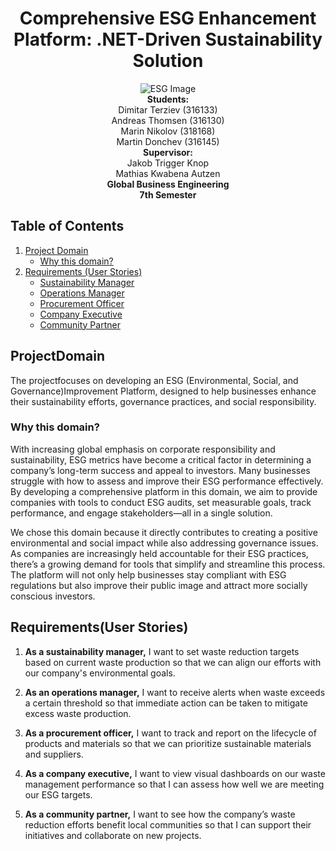 <h1 style="text-align: center;">Comprehensive ESG Enhancement Platform: .NET-Driven Sustainability Solution</h1>

<div style="text-align: center;">
    <img src="https://img.freepik.com/free-vector/environment-social-governance-flat-concept_88138-970.jpg?t=st=1726820489~exp=1726824089~hmac=be6f35c03e4204e434ef4de9d26bb047d97f9631af24cfac206c2d8f1c5590b7&w=1380" alt="ESG Image">
</div>

<div style="text-align: center;">
    <strong>Students:</strong><br>
    Dimitar Terziev (316133)<br>
    Andreas Thomsen (316130)<br>
    Marin Nikolov (318168)<br>
    Martin Donchev (316145)
</div>

<div style="text-align: center;">
    <strong>Supervisor:</strong><br>
    Jakob Trigger Knop<br>
    Mathias Kwabena Autzen
</div>

<div style="text-align: center;">
    <strong>Global Business Engineering</strong><br>
    <strong>7th Semester</strong>
</div>

## Table of Contents

1. [Project Domain](#project-domain)
   - [Why this domain?](#why-this-domain)
2. [Requirements (User Stories)](#requirements-user-stories)
   - [Sustainability Manager](#sustainability-manager)
   - [Operations Manager](#operations-manager)
   - [Procurement Officer](#procurement-officer)
   - [Company Executive](#company-executive)
   - [Community Partner](#community-partner)

## ProjectDomain

The projectfocuses on developing an ESG (Environmental, Social, and Governance)Improvement Platform, designed to help businesses enhance their sustainability efforts, governance practices, and social responsibility.

### Why this domain?

With increasing global emphasis on corporate responsibility and sustainability, ESG metrics have become a critical factor in determining a company’s long-term success and appeal to investors. Many businesses struggle with how to assess and improve their ESG performance effectively. By developing a comprehensive platform in this domain, we aim to provide companies with tools to conduct ESG audits, set measurable goals, track performance, and engage stakeholders—all in a single solution.

We chose this domain because it directly contributes to creating a positive environmental and social impact while also addressing governance issues. As companies are increasingly held accountable for their ESG practices, there’s a growing demand for tools that simplify and streamline this process. The platform will not only help businesses stay compliant with ESG regulations but also improve their public image and attract more socially conscious investors.

## Requirements(User Stories)

1. **As a sustainability manager,** I want to set waste reduction targets based on current waste production so that we can align our efforts with our company's environmental goals.

2. **As an operations manager,** I want to receive alerts when waste exceeds a certain threshold so that immediate action can be taken to mitigate excess waste production.

3. **As a procurement officer,** I want to track and report on the lifecycle of products and materials so that we can prioritize sustainable materials and suppliers.

4. **As a company executive,** I want to view visual dashboards on our waste management performance so that I can assess how well we are meeting our ESG targets.

5. **As a community partner,** I want to see how the company’s waste reduction efforts benefit local communities so that I can support their initiatives and collaborate on new projects.
